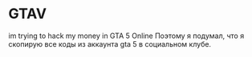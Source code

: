 # GTAV
im trying to hack my money in GTA 5 Online 
Поэтому я подумал, что я скопирую все коды из аккаунта gta 5 в социальном клубе.
